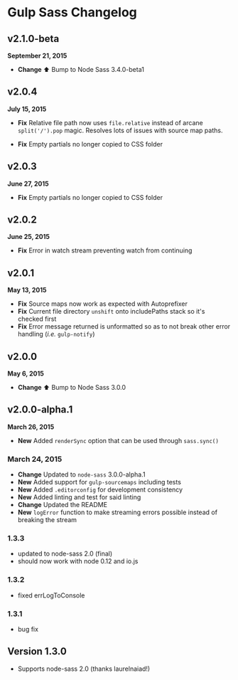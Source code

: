 # Gulp Sass Changelog

## v2.1.0-beta
**September 21, 2015**

* **Change** :arrow_up: Bump to Node Sass 3.4.0-beta1

## v2.0.4
**July 15, 2015**

* **Fix** Relative file path now uses `file.relative` instead of arcane `split('/').pop` magic. Resolves lots of issues with source map paths.

* **Fix** Empty partials no longer copied to CSS folder

## v2.0.3
**June 27, 2015**

* **Fix** Empty partials no longer copied to CSS folder

## v2.0.2
**June 25, 2015**

* **Fix** Error in watch stream preventing watch from continuing

## v2.0.1
**May 13, 2015**

* **Fix** Source maps now work as expected with Autoprefixer
* **Fix** Current file directory `unshift` onto includePaths stack so it's checked first
* **Fix** Error message returned is unformatted so as to not break other error handling (*i.e.* `gulp-notify`)

## v2.0.0
**May 6, 2015**

* **Change** :arrow_up: Bump to Node Sass 3.0.0

## v2.0.0-alpha.1
**March 26, 2015**

* **New** Added `renderSync` option that can be used through `sass.sync()`

### March 24, 2015
* **Change** Updated to `node-sass` 3.0.0-alpha.1
* **New** Added support for `gulp-sourcemaps` including tests
* **New** Added `.editorconfig` for development consistency
* **New** Added linting and test for said linting
* **Change** Updated the README
* **New** `logError` function to make streaming errors possible instead of breaking the stream

### 1.3.3

* updated to node-sass 2.0 (final)
* should now work with node 0.12 and io.js

### 1.3.2

* fixed errLogToConsole

### 1.3.1

* bug fix

## Version 1.3.0

* Supports node-sass 2.0 (thanks laurelnaiad!)
